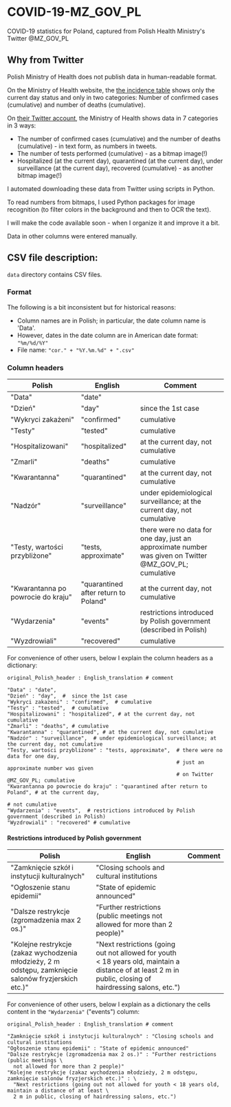 # COVID-19-MZ_GOV_PL
COVID-19 statistics for Poland, captured from Polish Health Ministry's Twitter @MZ_GOV_PL

## Why from Twitter

Polish Ministry of Health does not publish data in human-readable format.

On the Ministry of Health website, the <a href="https://www.gov.pl/web/koronawirus/wykaz-zarazen-koronawirusem-sars-cov-2">the incidence table</a> shows only the current day status and only in two categories: Number of confirmed cases (cumulative) and number of deaths (cumulative).

On <a href="https://twitter.com/MZ_GOV_PL">their Twitter account</a>, the Ministry of Health shows data in 7 categories in 3 ways:

* The number of confirmed cases (cumulative) and the number of deaths (cumulative) - in text form, as numbers in tweets.
* The number of tests performed (cumulative) - as a bitmap image(!)
* Hospitalized (at the current day), quarantined (at the current day), under surveillance (at the current day), recovered (cumulative) - as another bitmap image(!)

I automated downloading these data from Twitter using scripts in Python.

To read numbers from bitmaps, I used Python packages for image recognition (to filter colors in the background and then to OCR the text).

I will make the code available soon - when I organize it and improve it a bit.

Data in other columns were entered manually.
## CSV file description:
`data` directory contains CSV files.
### Format
The following is a bit inconsistent but for historical reasons: 
* Column names are in Polish; in particular, the date column name is 'Data'. 
* However, dates in the date column are in American date format: `"%m/%d/%Y"`
* File name: `"cor." + "%Y.%m.%d" + ".csv"`

### Column headers
| Polish | English | Comment |
|--------|---------|---------|
| "Data" |  "date" |         | 
| "Dzień" |  "day"|   since the 1st case | 
| "Wykryci zakażeni"| "confirmed"|  cumulative| 
| "Testy" |  "tested"|  cumulative| 
| "Hospitalizowani" |  "hospitalized"| at the current day, not cumulative| 
| "Zmarli" |  "deaths"|  cumulative| 
| "Kwarantanna" |  "quarantined"| at the current day, not cumulative| 
| "Nadzór" |  "surveillance"|   under epidemiological surveillance; at the current day, not cumulative| 
| "Testy, wartości przybliżone" |  "tests, approximate"|  there were no data for one day, just an approximate number was given on Twitter @MZ_GOV_PL; cumulative| 
| "Kwarantanna po powrocie do kraju" | "quarantined after return to Poland"| at the current day, not cumulative| 
| "Wydarzenia" | "events"| restrictions introduced by Polish government (described in Polish)| 
| "Wyzdrowiali" |  "recovered"|  cumulative| 

For convenience of other users, below I explain the column headers as a dictionary: 

`original_Polish_header : English_translation # comment` 

```
"Data" : "date", 
"Dzień" : "day",  #  since the 1st case 
"Wykryci zakażeni" : "confirmed",  # cumulative
"Testy" : "tested",  # cumulative
"Hospitalizowani" : "hospitalized", # at the current day, not cumulative
"Zmarli" : "deaths", # cumulative
"Kwarantanna" : "quarantined", # at the current day, not cumulative
"Nadzór" : "surveillance",  # under epidemiological surveillance; at the current day, not cumulative
"Testy, wartości przybliżone" : "tests, approximate",  # there were no data for one day, 
                                                       # just an approximate number was given 
                                                       # on Twitter @MZ_GOV_PL; cumulative
"Kwarantanna po powrocie do kraju" : "quarantined after return to Poland", # at the current day,
                                                                           # not cumulative
"Wydarzenia" : "events",  # restrictions introduced by Polish government (described in Polish)
"Wyzdrowiali" : "recovered" # cumulative
```
#### Restrictions introduced by Polish government
| Polish | English | Comment |
|--------|---------|---------|
|"Zamknięcie szkół i instytucji kulturalnych"| "Closing schools and cultural institutions|
|"Ogłoszenie stanu epidemii"|"State of epidemic announced"|
|"Dalsze restrykcje (zgromadzenia max 2 os.)" | "Further restrictions (public meetings  not allowed for more than 2 people)"|
|"Kolejne restrykcje (zakaz wychodzenia młodzieży, 2 m odstępu, zamknięcie salonów fryzjerskich etc.)" | "Next restrictions (going out not allowed for youth < 18 years old, maintain a distance of at least  2 m in public, closing of hairdressing salons, etc.")|

For convenience of other users, below I explain as a dictionary the cells content in the `"Wydarzenia"` ("events") column: 

`original_Polish_header : English_translation # comment` 

```
"Zamknięcie szkół i instytucji kulturalnych" : "Closing schools and cultural institutions
"Ogłoszenie stanu epidemii" : "State of epidemic announced"
"Dalsze restrykcje (zgromadzenia max 2 os.)" : "Further restrictions (public meetings \
  not allowed for more than 2 people)"
"Kolejne restrykcje (zakaz wychodzenia młodzieży, 2 m odstępu, zamknięcie salonów fryzjerskich etc.)" : \
  "Next restrictions (going out not allowed for youth < 18 years old, maintain a distance of at least \
  2 m in public, closing of hairdressing salons, etc.")
```
